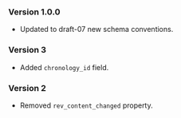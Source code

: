 ### Version 1.0.0
 - Updated to draft-07 new schema conventions.

### Version 3
 - Added `chronology_id` field.

### Version 2
 - Removed `rev_content_changed` property.

